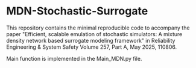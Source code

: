 # MDN-Stochastic-Surrogate

This repository contains the minimal reproducible code to accompany the paper "Efficient, scalable emulation of stochastic simulators: A mixture density network based surrogate modeling framework" in Reliability Engineering & System Safety
Volume 257, Part A, May 2025, 110806. 

Main function is implemented in the Main_MDN.py file. 
